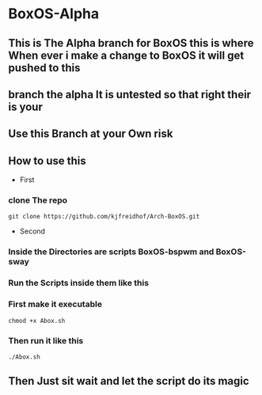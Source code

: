 # BoxOS-Alpha 

## This is The Alpha branch for BoxOS this is where When ever i make a change to BoxOS it will get pushed to this 
## branch the alpha It is untested so that right their is your

## Use this Branch at your Own risk 

## How to use this 

- First 
### clone The repo 

```
git clone https://github.com/kjfreidhof/Arch-BoxOS.git

```

- Second

### Inside the Directories are scripts BoxOS-bspwm and BoxOS-sway 
### Run the Scripts inside them like this 

### First make it executable 
``` 
chmod +x Abox.sh 
```

### Then run it like this 
```
./Abox.sh 
```
## Then Just sit wait and let the script do its magic 

